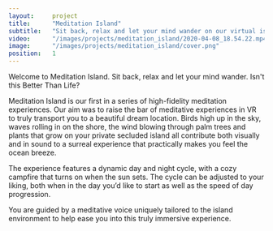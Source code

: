 ```yaml
---
layout:     project
title:      "Meditation Island"
subtitle:   "Sit back, relax and let your mind wander on our virtual island."
video:      "/images/projects/meditation_island/2020-04-08_18.54.22.mp4"
image:      "/images/projects/meditation_island/cover.png"
position:   1
---
```

<p class="lead">
  Welcome to Meditation Island. Sit back, relax and let your mind wander. Isn't this Better Than Life?
</p>

Meditation Island is our first in a series of high-fidelity meditation experiences. Our aim was to raise the bar of meditative experiences in VR to truly transport you to a beautiful dream location.
Birds high up in the sky, waves rolling in on the shore, the wind blowing through palm trees and plants that grow on your private secluded island all contribute both visually and in sound to a surreal experience that practically makes you feel the ocean breeze.

The experience features a dynamic day and night cycle, with a cozy campfire that turns on when the sun sets. The cycle can be adjusted to your liking, both when in the day you’d like to start as well as the speed of day progression. 

You are guided by a meditative voice uniquely tailored to the island environment to help ease you into this truly immersive experience.

